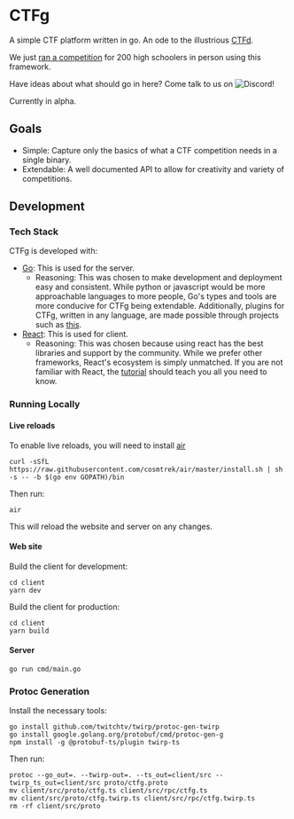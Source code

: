 # CTFg
A simple CTF platform written in go. An ode to the illustrious [CTFd](https://github.com/CTFd/CTFd).

We just [ran a competition](https://www.youtube.com/watch?v=2AOxuHuHS1U) for 200 high schoolers in person using this framework.

Have ideas about what should go in here? Come talk to us on ![Discord](https://img.shields.io/badge/Discord-%235865F2.svg?style=for-the-badge&logo=discord&logoColor=white&link=https://discord.gg/J6VJQhhQ)!

Currently in alpha. 

## Goals
- Simple: Capture only the basics of what a CTF competition needs in a single binary.
- Extendable: A well documented API to allow for creativity and variety of competitions.

## Development

### Tech Stack
CTFg is developed with:
- [Go](https://go.dev/): This is used for the server.
	- Reasoning: This was chosen to make development and deployment easy and consistent. While python or javascript would be more approachable languages to more people, Go's types and tools are more conducive for CTFg being extendable. Additionally, plugins for CTFg, written in any language, are made possible through projects such as [this](https://github.com/hashicorp/go-plugin).
- [React](https://react.dev/): This is used for client.
	- Reasoning: This was chosen because using react has the best libraries and support by the community. While we prefer other frameworks, React's ecosystem is simply unmatched. If you are not familiar with React, the [tutorial](https://react.dev/learn) should teach you all you need to know.

### Running Locally
#### Live reloads
To enable live reloads, you will need to install [air](https://github.com/cosmtrek/air)
```
curl -sSfL https://raw.githubusercontent.com/cosmtrek/air/master/install.sh | sh -s -- -b $(go env GOPATH)/bin
```
Then run:
```
air
```
This will reload the website and server on any changes.
#### Web site
Build the client for development:
```
cd client
yarn dev
```
Build the client for production:
```
cd client
yarn build
```

#### Server
```
go run cmd/main.go
```

### Protoc Generation
Install the necessary tools:
```
go install github.com/twitchtv/twirp/protoc-gen-twirp
go install google.golang.org/protobuf/cmd/protoc-gen-g
npm install -g @protobuf-ts/plugin twirp-ts
```
Then run:
```
protoc --go_out=. --twirp-out=. --ts_out=client/src --twirp_ts_out=client/src proto/ctfg.proto
mv client/src/proto/ctfg.ts client/src/rpc/ctfg.ts
mv client/src/proto/ctfg.twirp.ts client/src/rpc/ctfg.twirp.ts
rm -rf client/src/proto
```